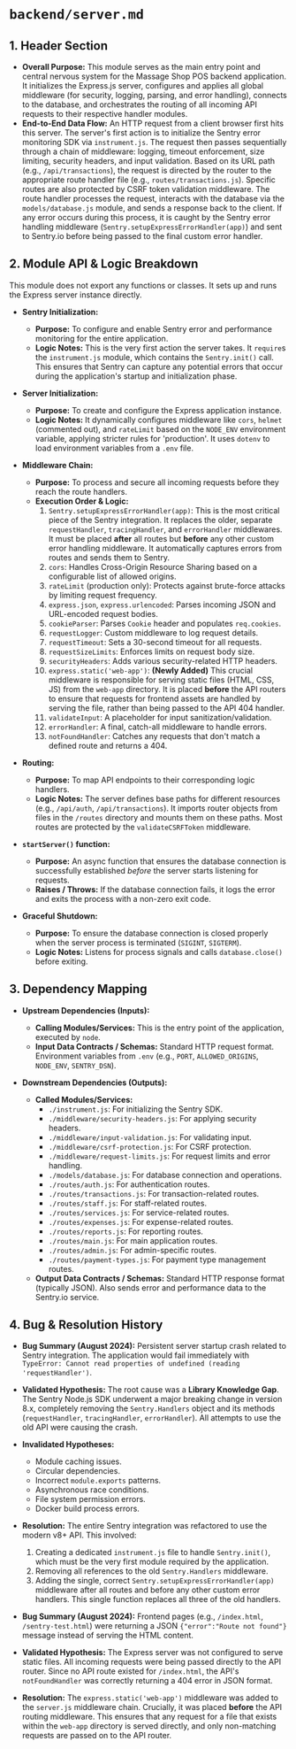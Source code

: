 # `backend/server.md`

## 1. Header Section

*   **Overall Purpose:** This module serves as the main entry point and central nervous system for the Massage Shop POS backend application. It initializes the Express.js server, configures and applies all global middleware (for security, logging, parsing, and error handling), connects to the database, and orchestrates the routing of all incoming API requests to their respective handler modules.
*   **End-to-End Data Flow:** An HTTP request from a client browser first hits this server. The server's first action is to initialize the Sentry error monitoring SDK via `instrument.js`. The request then passes sequentially through a chain of middleware: logging, timeout enforcement, size limiting, security headers, and input validation. Based on its URL path (e.g., `/api/transactions`), the request is directed by the router to the appropriate route handler file (e.g., `routes/transactions.js`). Specific routes are also protected by CSRF token validation middleware. The route handler processes the request, interacts with the database via the `models/database.js` module, and sends a response back to the client. If any error occurs during this process, it is caught by the Sentry error handling middleware (`Sentry.setupExpressErrorHandler(app)`) and sent to Sentry.io before being passed to the final custom error handler.

## 2. Module API & Logic Breakdown

This module does not export any functions or classes. It sets up and runs the Express server instance directly.

*   **Sentry Initialization:**
    *   **Purpose:** To configure and enable Sentry error and performance monitoring for the entire application.
    *   **Logic Notes:** This is the very first action the server takes. It `require`s the `instrument.js` module, which contains the `Sentry.init()` call. This ensures that Sentry can capture any potential errors that occur during the application's startup and initialization phase.

*   **Server Initialization:**
    *   **Purpose:** To create and configure the Express application instance.
    *   **Logic Notes:** It dynamically configures middleware like `cors`, `helmet` (commented out), and `rateLimit` based on the `NODE_ENV` environment variable, applying stricter rules for 'production'. It uses `dotenv` to load environment variables from a `.env` file.

*   **Middleware Chain:**
    *   **Purpose:** To process and secure all incoming requests before they reach the route handlers.
    *   **Execution Order & Logic:**
        1.  `Sentry.setupExpressErrorHandler(app)`: This is the most critical piece of the Sentry integration. It replaces the older, separate `requestHandler`, `tracingHandler`, and `errorHandler` middlewares. It must be placed **after** all routes but **before** any other custom error handling middleware. It automatically captures errors from routes and sends them to Sentry.
        2.  `cors`: Handles Cross-Origin Resource Sharing based on a configurable list of allowed origins.
        3.  `rateLimit` (production only): Protects against brute-force attacks by limiting request frequency.
        4.  `express.json`, `express.urlencoded`: Parses incoming JSON and URL-encoded request bodies.
        5.  `cookieParser`: Parses `Cookie` header and populates `req.cookies`.
        6.  `requestLogger`: Custom middleware to log request details.
        7.  `requestTimeout`: Sets a 30-second timeout for all requests.
        8.  `requestSizeLimits`: Enforces limits on request body size.
        9.  `securityHeaders`: Adds various security-related HTTP headers.
        10. `express.static('web-app')`: **(Newly Added)** This crucial middleware is responsible for serving static files (HTML, CSS, JS) from the `web-app` directory. It is placed **before** the API routers to ensure that requests for frontend assets are handled by serving the file, rather than being passed to the API 404 handler.
        11. `validateInput`: A placeholder for input sanitization/validation.
        12. `errorHandler`: A final, catch-all middleware to handle errors.
        13. `notFoundHandler`: Catches any requests that don't match a defined route and returns a 404.

*   **Routing:**
    *   **Purpose:** To map API endpoints to their corresponding logic handlers.
    *   **Logic Notes:** The server defines base paths for different resources (e.g., `/api/auth`, `/api/transactions`). It imports router objects from files in the `/routes` directory and mounts them on these paths. Most routes are protected by the `validateCSRFToken` middleware.

*   **`startServer()` function:**
    *   **Purpose:** An async function that ensures the database connection is successfully established *before* the server starts listening for requests.
    *   **Raises / Throws:** If the database connection fails, it logs the error and exits the process with a non-zero exit code.

*   **Graceful Shutdown:**
    *   **Purpose:** To ensure the database connection is closed properly when the server process is terminated (`SIGINT`, `SIGTERM`).
    *   **Logic Notes:** Listens for process signals and calls `database.close()` before exiting.

## 3. Dependency Mapping

*   **Upstream Dependencies (Inputs):**
    *   **Calling Modules/Services:** This is the entry point of the application, executed by `node`.
    *   **Input Data Contracts / Schemas:** Standard HTTP request format. Environment variables from `.env` (e.g., `PORT`, `ALLOWED_ORIGINS`, `NODE_ENV`, `SENTRY_DSN`).

*   **Downstream Dependencies (Outputs):**
    *   **Called Modules/Services:**
        *   `./instrument.js`: For initializing the Sentry SDK.
        *   `./middleware/security-headers.js`: For applying security headers.
        *   `./middleware/input-validation.js`: For validating input.
        *   `./middleware/csrf-protection.js`: For CSRF protection.
        *   `./middleware/request-limits.js`: For request limits and error handling.
        *   `./models/database.js`: For database connection and operations.
        *   `./routes/auth.js`: For authentication routes.
        *   `./routes/transactions.js`: For transaction-related routes.
        *   `./routes/staff.js`: For staff-related routes.
        *   `./routes/services.js`: For service-related routes.
        *   `./routes/expenses.js`: For expense-related routes.
        *   `./routes/reports.js`: For reporting routes.
        *   `./routes/main.js`: For main application routes.
        *   `./routes/admin.js`: For admin-specific routes.
        *   `./routes/payment-types.js`: For payment type management routes.
    *   **Output Data Contracts / Schemas:** Standard HTTP response format (typically JSON). Also sends error and performance data to the Sentry.io service.

## 4. Bug & Resolution History

*   **Bug Summary (August 2024):** Persistent server startup crash related to Sentry integration. The application would fail immediately with `TypeError: Cannot read properties of undefined (reading 'requestHandler')`.
*   **Validated Hypothesis:** The root cause was a **Library Knowledge Gap**. The Sentry Node.js SDK underwent a major breaking change in version 8.x, completely removing the `Sentry.Handlers` object and its methods (`requestHandler`, `tracingHandler`, `errorHandler`). All attempts to use the old API were causing the crash.
*   **Invalidated Hypotheses:**
    *   Module caching issues.
    *   Circular dependencies.
    *   Incorrect `module.exports` patterns.
    *   Asynchronous race conditions.
    *   File system permission errors.
    *   Docker build process errors.
*   **Resolution:** The entire Sentry integration was refactored to use the modern v8+ API. This involved:
    1.  Creating a dedicated `instrument.js` file to handle `Sentry.init()`, which must be the very first module required by the application.
    2.  Removing all references to the old `Sentry.Handlers` middleware.
    3.  Adding the single, correct `Sentry.setupExpressErrorHandler(app)` middleware after all routes and before any other custom error handlers. This single function replaces all three of the old handlers.

*   **Bug Summary (August 2024):** Frontend pages (e.g., `/index.html`, `/sentry-test.html`) were returning a JSON `{"error":"Route not found"}` message instead of serving the HTML content.
*   **Validated Hypothesis:** The Express server was not configured to serve static files. All incoming requests were being passed directly to the API router. Since no API route existed for `/index.html`, the API's `notFoundHandler` was correctly returning a 404 error in JSON format.
*   **Resolution:** The `express.static('web-app')` middleware was added to the `server.js` middleware chain. Crucially, it was placed **before** the API routing middleware. This ensures that any request for a file that exists within the `web-app` directory is served directly, and only non-matching requests are passed on to the API router.


